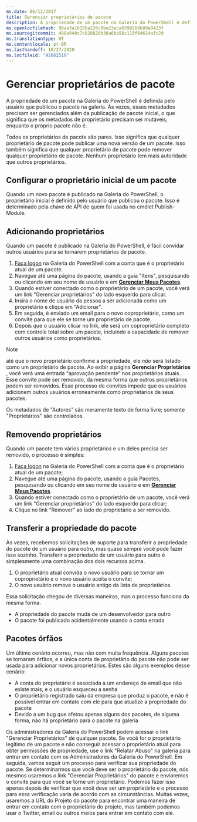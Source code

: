 ```yaml
---
ms.date: 06/12/2017
title: Gerenciar proprietários de pacote
description: A propriedade de um pacote na Galeria do PowerShell é definida pelo usuário que publicou o pacote na galeria.
ms.openlocfilehash: 96aa3a16156a226c9be23eca6599266b89a8423f
ms.sourcegitcommit: 488a940c7c828820b36a6ba56c119f64614afc29
ms.translationtype: HT
ms.contentlocale: pt-BR
ms.lasthandoff: 10/27/2020
ms.locfileid: "92662519"
---
```

# <a name="managing-package-owners"></a>Gerenciar proprietários de pacote

A propriedade de um pacote na Galeria do PowerShell é definida pelo usuário que publicou o pacote na galeria. Às vezes, esses metadados precisam ser gerenciados além da publicação de pacote inicial, o que significa que os metadados de proprietário precisam ser mutáveis, enquanto o próprio pacote não é.

Todos os proprietários de pacote são pares. Isso significa que qualquer proprietário de pacote pode publicar uma nova versão de um pacote.
Isso também significa que qualquer proprietário de pacote pode remover qualquer proprietário de pacote. Nenhum proprietário tem mais autoridade que outros proprietários.

## <a name="setting-a-packages-initial-owner"></a>Configurar o proprietário inicial de um pacote

Quando um novo pacote é publicado na Galeria do PowerShell, o proprietário inicial é definido pelo usuário que publicou o pacote. Isso é determinado pela chave de API de quem foi usada no cmdlet Publish-Module.

## <a name="adding-owners"></a>Adicionando proprietários

Quando um pacote é publicado na Galeria do PowerShell, é fácil convidar outros usuários para se tornarem proprietários de pacote.

1. [Faça logon](https://powershellgallery.com/users/account/LogOn) na Galeria do PowerShell com a conta que é o proprietário atual de um pacote.
1. Navegue até uma página do pacote, usando a guia "Itens", pesquisando ou clicando em seu nome de usuário e em [**Gerenciar Meus Pacotes**](https://www.powershellgallery.com/account/Packages).
1. Quando estiver conectado como o proprietário de um pacote, você verá um link "Gerenciar proprietários" do lado esquerdo para clicar.
1. Insira o nome de usuário da pessoa a ser adicionada como um proprietário e clique em “Adicionar”.
1. Em seguida, é enviado um email para o novo coproprietário, como um convite para que ele se torne um proprietário de pacote.
1. Depois que o usuário clicar no link, ele será um coproprietário completo com controle total sobre um pacote, incluindo a capacidade de remover outros usuários como proprietários.

> [!NOTE]
> até que o novo proprietário confirme a propriedade, ele *não* será listado como um proprietário de pacote. Ao exibir a página **Gerenciar Proprietários** , você verá uma entrada “aprovação pendente” nos proprietários atuais.
> Esse convite pode ser removido, da mesma forma que outros proprietários podem ser removidos. Esse processo de convites impede que os usuários adicionem outros usuários erroneamente como proprietários de seus pacotes.

Os metadados de "Autores" são meramente texto de forma livre; somente "Proprietários" são controlados.

## <a name="removing-owners"></a>Removendo proprietários

Quando um pacote tem vários proprietários e um deles precisa ser removido, o processo é simples:

1. [Faça logon](https://powershellgallery.com/users/account/LogOn) na Galeria do PowerShell com a conta que é o proprietário atual de um pacote;
1. Navegue até uma página do pacote, usando a guia Pacotes, pesquisando ou clicando em seu nome de usuário e em [**Gerenciar Meus Pacotes**](https://www.powershellgallery.com/account/Packages).
1. Quando estiver conectado como o proprietário de um pacote, você verá um link "Gerenciar proprietários" do lado esquerdo para clicar;
1. Clique no link “Remover” ao lado do proprietário a ser removido.

## <a name="transferring-package-ownership"></a>Transferir a propriedade do pacote

Às vezes, recebemos solicitações de suporte para transferir a propriedade do pacote de um usuário para outro, mas quase sempre você pode fazer isso sozinho. Transferir a propriedade de um usuário para outro é simplesmente uma combinação dos dois recursos acima.

1. O proprietário atual convida o novo usuário para se tornar um coproprietário e o novo usuário aceita o convite;
1. O novo usuário remove o usuário antigo da lista de proprietários.

Essa solicitação chegou de diversas maneiras, mas o processo funciona da mesma forma.

- A propriedade do pacote muda de um desenvolvedor para outro
- O pacote foi publicado acidentalmente usando a conta errada

## <a name="orphaned-packages"></a>Pacotes órfãos

Um último cenário ocorreu, mas não com muita frequência. Alguns pacotes se tornaram órfãos, e a única conta de proprietário do pacote não pode ser usada para adicionar novos proprietários. Estes são alguns exemplos desse cenário:

- A conta do proprietário é associada a um endereço de email que não existe mais, e o usuário esqueceu a senha
- O proprietário registrado saiu da empresa que produz o pacote, e não é possível entrar em contato com ele para que atualize a propriedade do pacote
- Devido a um bug que afetou apenas alguns dos pacotes, de alguma forma, não há proprietário para o pacote na galeria

Os administradores da Galeria do PowerShell podem acessar o link "Gerenciar Proprietários" de qualquer pacote. Se você for o proprietário legítimo de um pacote e não conseguir acessar o proprietário atual para obter permissões de propriedade, use o link "Relatar Abuso" na galeria para entrar em contato com os Administradores da Galeria do PowerShell. Em seguida, vamos seguir um processo para verificar sua propriedade do pacote. Se determinarmos que você deve ser o proprietário do pacote, nós mesmos usaremos o link "Gerenciar Proprietários" do pacote e enviaremos o convite para que você se torne um proprietário. Podemos fazer isso apenas depois de verificar que você deve ser um proprietário e o processo para essa verificação varia de acordo com as circunstâncias. Muitas vezes, usaremos a URL do Projeto do pacote para encontrar uma maneira de entrar em contato com o proprietário do projeto, mas também podemos usar o Twitter, email ou outros meios para entrar em contato com ele.

